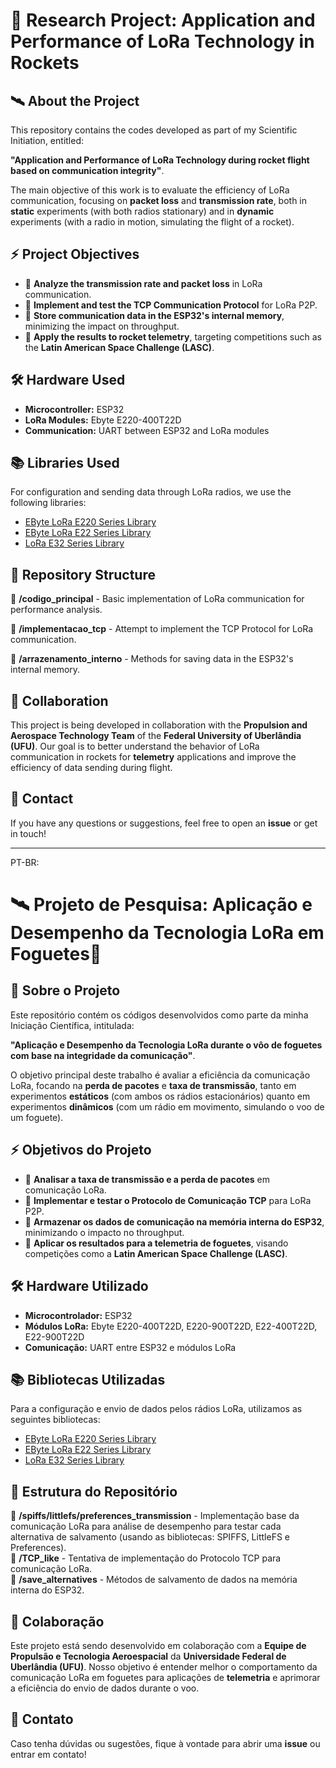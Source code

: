 # 📡 **Research Project: Application and Performance of LoRa Technology in Rockets**

## 🛰️ **About the Project**
This repository contains the codes developed as part of my Scientific Initiation, entitled:

**"Application and Performance of LoRa Technology during rocket flight based on communication integrity"**.

The main objective of this work is to evaluate the efficiency of LoRa communication, focusing on **packet loss** and **transmission rate**, both in **static** experiments (with both radios stationary) and in **dynamic** experiments (with a radio in motion, simulating the flight of a rocket).

## ⚡ **Project Objectives**
- 📶 **Analyze the transmission rate and packet loss** in LoRa communication.
- 🔄 **Implement and test the TCP Communication Protocol** for LoRa P2P.
- 💾 **Store communication data in the ESP32's internal memory**, minimizing the impact on throughput.
- 🚀 **Apply the results to rocket telemetry**, targeting competitions such as the **Latin American Space Challenge (LASC)**.

## 🛠️ **Hardware Used**
- **Microcontroller:** ESP32
- **LoRa Modules:** Ebyte E220-400T22D
- **Communication:** UART between ESP32 and LoRa modules

## 📚 **Libraries Used**
For configuration and sending data through LoRa radios, we use the following libraries:
- [EByte LoRa E220 Series Library](https://github.com/xreef/EByte_LoRa_E220_Series_Library)
- [EByte LoRa E22 Series Library](https://github.com/xreef/EByte_LoRa_E22_Series_Library)
- [LoRa E32 Series Library](https://github.com/xreef/LoRa_E32_Series_Library)

## 📂 **Repository Structure**
📁 **/codigo_principal** - Basic implementation of LoRa communication for performance analysis.

📁 **/implementacao_tcp** - Attempt to implement the TCP Protocol for LoRa communication.

📁 **/arrazenamento_interno** - Methods for saving data in the ESP32's internal memory.

## 🤝 **Collaboration**
This project is being developed in collaboration with the **Propulsion and Aerospace Technology Team** of the **Federal University of Uberlândia (UFU)**. Our goal is to better understand the behavior of LoRa communication in rockets for **telemetry** applications and improve the efficiency of data sending during flight.

## 📩 **Contact**
If you have any questions or suggestions, feel free to open an **issue** or get in touch!


---

PT-BR:
# 🛰️ **Projeto de Pesquisa: Aplicação e Desempenho da Tecnologia LoRa em Foguetes**🚀

## 📡 **Sobre o Projeto**
Este repositório contém os códigos desenvolvidos como parte da minha Iniciação Científica, intitulada:

**"Aplicação e Desempenho da Tecnologia LoRa durante o vôo de foguetes com base na integridade da comunicação"**.

O objetivo principal deste trabalho é avaliar a eficiência da comunicação LoRa, focando na **perda de pacotes** e **taxa de transmissão**, tanto em experimentos **estáticos** (com ambos os rádios estacionários) quanto em experimentos **dinâmicos** (com um rádio em movimento, simulando o voo de um foguete).

## ⚡ **Objetivos do Projeto**
- 📶 **Analisar a taxa de transmissão e a perda de pacotes** em comunicação LoRa.
- 🔄 **Implementar e testar o Protocolo de Comunicação TCP** para LoRa P2P.
- 💾 **Armazenar os dados de comunicação na memória interna do ESP32**, minimizando o impacto no throughput.
- 🚀 **Aplicar os resultados para a telemetria de foguetes**, visando competições como a **Latin American Space Challenge (LASC)**.

## 🛠️ **Hardware Utilizado**
- **Microcontrolador:** ESP32
- **Módulos LoRa:** Ebyte E220-400T22D, E220-900T22D, E22-400T22D, E22-900T22D
- **Comunicação:** UART entre ESP32 e módulos LoRa

## 📚 **Bibliotecas Utilizadas**
Para a configuração e envio de dados pelos rádios LoRa, utilizamos as seguintes bibliotecas:
- [EByte LoRa E220 Series Library](https://github.com/xreef/EByte_LoRa_E220_Series_Library)
- [EByte LoRa E22 Series Library](https://github.com/xreef/EByte_LoRa_E22_Series_Library)
- [LoRa E32 Series Library](https://github.com/xreef/LoRa_E32_Series_Library)

## 📂 **Estrutura do Repositório**
📁 **/spiffs/littlefs/preferences_transmission** - Implementação base da comunicação LoRa para análise de desempenho para testar cada alternativa de salvamento (usando as bibliotecas: SPIFFS, LittleFS e Preferences).  
📁 **/TCP_like** - Tentativa de implementação do Protocolo TCP para comunicação LoRa.  
📁 **/save_alternatives** - Métodos de salvamento de dados na memória interna do ESP32.

## 🤝 **Colaboração**
Este projeto está sendo desenvolvido em colaboração com a **Equipe de Propulsão e Tecnologia Aeroespacial** da **Universidade Federal de Uberlândia (UFU)**. Nosso objetivo é entender melhor o comportamento da comunicação LoRa em foguetes para aplicações de **telemetria** e aprimorar a eficiência do envio de dados durante o voo.

## 📩 **Contato**
Caso tenha dúvidas ou sugestões, fique à vontade para abrir uma **issue** ou entrar em contato!


